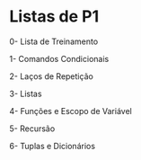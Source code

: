# Listas de P1

0- Lista de Treinamento

1- Comandos Condicionais

2- Laços de Repetição

3- Listas

4- Funções e Escopo de Variável

5- Recursão

6- Tuplas e Dicionários
